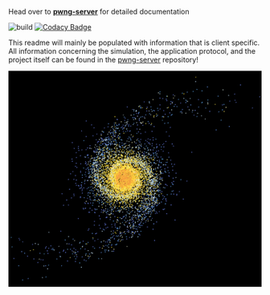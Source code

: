 Head over to **[pwng-server](https://github.com/planeworld/pwng-server)** for detailed documentation

![build](https://github.com/planeworld/pwng-client/actions/workflows/ci.yml/badge.svg)
[![Codacy Badge](https://app.codacy.com/project/badge/Grade/8d8325f947844b9f86d0947d28b6692f)](https://www.codacy.com/gh/planeworld/pwng-client/dashboard?utm_source=github.com&amp;utm_medium=referral&amp;utm_content=planeworld/pwng-client&amp;utm_campaign=Badge_Grade)

This readme will mainly be populated with information that is client specific. All information concerning the simulation, the application protocol, and the project itself can be found in the [pwng-server](https://github.com/planeworld/pwng-server) repository!

![Very early galaxy representation](screenshots/galaxy_2021-04-09.png?raw=true)
